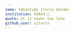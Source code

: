```yaml
---
name: Sebastián Iturra Valdés
institution: USACH 🚩 
quote: It is never too late
github_user: siturra
---
```

